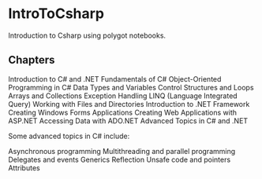 # IntroToCsharp
Introduction to Csharp using polygot notebooks.


## Chapters

Introduction to C# and .NET
Fundamentals of C#
Object-Oriented Programming in C#
Data Types and Variables
Control Structures and Loops
Arrays and Collections
Exception Handling
LINQ (Language Integrated Query)
Working with Files and Directories
Introduction to .NET Framework
Creating Windows Forms Applications
Creating Web Applications with ASP.NET
Accessing Data with ADO.NET
Advanced Topics in C# and .NET


Some advanced topics in C# include:

Asynchronous programming
Multithreading and parallel programming
Delegates and events
Generics
Reflection
Unsafe code and pointers
Attributes
